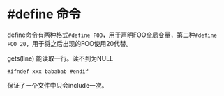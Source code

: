 # #define 命令
define命令有两种格式`#define FOO`，用于声明FOO全局变量，第二种`#define FOO 20`，用于将之后出现的FOO使用20代替。

gets(line) 能读取一行。读不到为NULL

`
#ifndef xxx
bababab
#endif
`

保证了一个文件中只会include一次。
